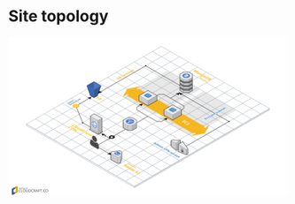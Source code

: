 # Site topology

![aws_site_topology](./imgs/cloudcraft%20-%20Eliftech%20Site%20AWS%20Architecute.png)

